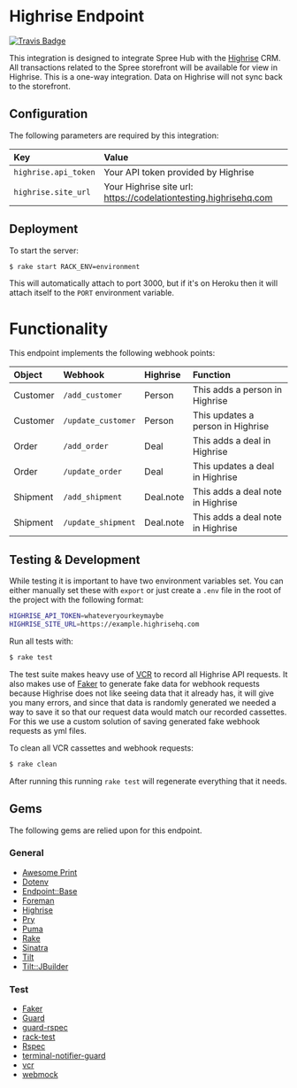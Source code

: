 # Highrise Endpoint
[![Travis Badge](https://travis-ci.org/codelation/highrise_endpoint.svg?branch=master)](https://travis-ci.org/codelation/highrise_endpoint)

This integration is designed to integrate Spree Hub with the [Highrise](https://highrisehq.com) CRM. All transactions related to the Spree storefront will be available for view in Highrise. This is a one-way integration. Data on Highrise will not sync back to the storefront.

## Configuration
The following parameters are required by this integration:

| Key | Value |
| :-- | :---- |
| `highrise.api_token` | Your API token provided by Highrise |
| `highrise.site_url` | Your Highrise site url: https://codelationtesting.highrisehq.com |


## Deployment
To start the server:

```bash
$ rake start RACK_ENV=environment
```

This will automatically attach to port 3000, but if it's on Heroku then it will attach itself to the `PORT` environment variable.

# Functionality
This endpoint implements the following webhook points: 

| Object | Webhook | Highrise | Function |
| :----| :-----| :------ | :------- |
| Customer | `/add_customer` | Person | This adds a person in Highrise
| Customer | `/update_customer` | Person | This updates a person in Highrise
| Order | `/add_order` | Deal | This adds a deal in Highrise
| Order | `/update_order` | Deal | This updates a deal in Highrise
| Shipment | `/add_shipment` | Deal.note | This adds a deal note in Highrise
| Shipment | `/update_shipment` | Deal.note | This adds a deal note in Highrise

## Testing & Development
While testing it is important to have two environment variables set. You can either manually set these with `export` or just create a `.env` file in the root of the project with the following format:

```bash
HIGHRISE_API_TOKEN=whateveryourkeymaybe
HIGHRISE_SITE_URL=https://example.highrisehq.com
```

Run all tests with:

```bash
$ rake test
```

The test suite makes heavy use of [VCR](https://github.com/vcr/vcr) to record all Highrise API requests. It also makes use of [Faker](https://github.com/stympy/faker) to generate fake data for webhook requests because Highrise does not like seeing data that it already has, it will give you many errors, and since that data is randomly generated we needed a way to save it so that our request data would match our recorded cassettes. For this we use a custom solution of saving generated fake webhook requests as yml files.

To clean all VCR cassettes and webhook requests:

```bash
$ rake clean
```

After running this running `rake test` will regenerate everything that it needs.

## Gems
The following gems are relied upon for this endpoint.

### General

- [Awesome Print](https://github.com/michaeldv/awesome_print)
- [Dotenv](https://github.com/bkeepers/dotenv)
- [Endpoint::Base](https://github.com/spree/endpoint_base)
- [Foreman](https://github.com/ddollar/foreman)
- [Highrise](https://github.com/tapajos/highrise)
- [Pry](https://github.com/pry/pry)
- [Puma](http://puma.io)
- [Rake](https://github.com/jimweirich/rake)
- [Sinatra](http://www.sinatrarb.com)
- [Tilt](https://github.com/rtomayko/tilt/tree/tilt-1)
- [Tilt::JBuilder](https://github.com/anthonator/tilt-jbuilder)


### Test
- [Faker](https://github.com/stympy/faker)
- [Guard](https://github.com/guard/guard)
- [guard-rspec](https://github.com/guard/guard-rspec)
- [rack-test](https://github.com/brynary/rack-test)
- [Rspec](http://rspec.info)
- [terminal-notifier-guard](https://github.com/Springest/terminal-notifier-guard)
- [vcr](https://github.com/vcr/vcr)
- [webmock](https://github.com/bblimke/webmock)
